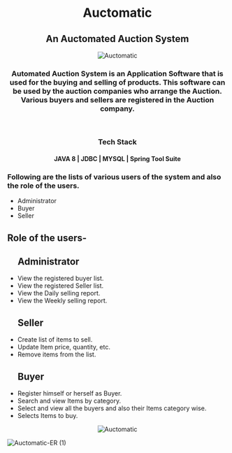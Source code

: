 <div align=center>
  <h1> Auctomatic </h1>
  <h2> An Auctomated Auction System </h2>
</div>

<p align="center">
  <img src="https://user-images.githubusercontent.com/97459166/229339339-c626d7ac-7152-4e15-9400-e5ddfe04d0dd.png" alt="Auctomatic">
</p>

<div align=center>
  <h3>Automated Auction System is an Application Software that is used for the buying and selling of products. This software can be used by the auction companies  who arrange the Auction. Various buyers and sellers are registered in the Auction company.</h3>
  </br>
  <h3>Tech Stack </h3>
  <h4>JAVA 8 | JDBC | MYSQL | Spring Tool Suite </h4>
</div>
<h3>Following are the lists of various users of the system and also the role of the users.</h3>
<ul>
    <li>Administrator</li>
    <li>Buyer</li>
    <li>Seller</li>
</ul>

<h2>Role of the users-</h2>
<ul><h2>Administrator</h2>
    <li>View the registered buyer list.</li>
    <li>View the registered Seller list.</li>
    <li>View the Daily selling report.</li>
    <li>View the Weekly selling report.</li>
</ul>

<ul><h2>Seller</h2>
    <li>Create list of items to sell.</li>
    <li>Update Item price, quantity, etc.</li>
    <li>Remove items from the list.</li>
</ul>

<ul><h2>Buyer</h2>
    <li>Register himself or herself as Buyer.</li>
    <li>Search and view Items by category.</li>
    <li>Select and view all the buyers and also their Items category wise.</li>
    <li>Selects Items to buy.</li>
</ul>

<p align="center">
  <img src="https://user-images.githubusercontent.com/97459166/230143334-a327bbc6-3066-4562-b240-b3383f375806.png" alt="Auctomatic">
</p>

![Auctomatic-ER (1)](https://user-images.githubusercontent.com/97459166/230134662-568dc78e-0930-43d6-837b-7c647b7345fa.png)


